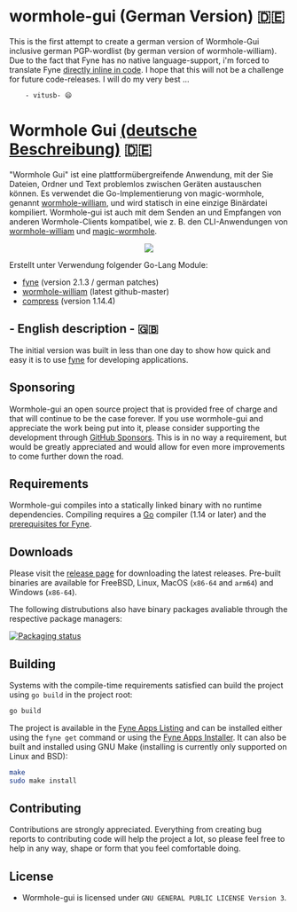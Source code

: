 # wormhole-gui (German Version) 🇩🇪

This is the first attempt to create a german version of Wormhole-Gui inclusive german PGP-wordlist (by german version of wormhole-william). Due to the fact that Fyne has no native language-support, i'm forced to translate Fyne [directly inline in code](https://github.com/vitusb/fyne/tree/master/german). I hope that this will not be a challenge for future code-releases. I will do my very best ...

        - vitusb- 😄

# Wormhole Gui [(deutsche Beschreibung)](https://github.com/vitusb/wormhole-gui/blob/main/wormhole-gui.txt) 🇩🇪

"Wormhole Gui" ist eine plattformübergreifende Anwendung, mit der Sie Dateien, Ordner und Text problemlos zwischen Geräten austauschen können. Es verwendet die Go-Implementierung von magic-wormhole, genannt [wormhole-william](https://github.com/vitusb/wormhole-william), und wird statisch in eine einzige Binärdatei kompiliert. Wormhole-gui ist auch mit dem Senden an und Empfangen von anderen Wormhole-Clients kompatibel, wie z. B. den CLI-Anwendungen von [wormhole-william](https://github.com/vitusb/wormhole-william) und [magic-wormhole](https://github.com/magic-wormhole/magic-wormhole). 

<p align="center">
  <img src="internal/assets/screenshot.png" />
</p>

Erstellt unter Verwendung folgender Go-Lang Module:
- [fyne](https://github.com/fyne-io/fyne) (version 2.1.3 / german patches)
- [wormhole-william](https://github.com/vitusb/wormhole-william) (latest github-master)
- [compress](https://github.com/klauspost/compress) (version 1.14.4)

## - English description - 🇬🇧

The initial version was built in less than one day to show how quick and easy it is to use [fyne](https://github.com/fyne-io/fyne) for developing applications.

## Sponsoring

Wormhole-gui an open source project that is provided free of charge and that will continue to be the case forever. If you use wormhole-gui and appreciate the work being put into it, please consider supporting the development through [GitHub Sponsors](https://github.com/sponsors/Jacalz). This is in no way a requirement, but would be greatly appreciated and would allow for even more improvements to come further down the road.

## Requirements

Wormhole-gui compiles into a statically linked binary with no runtime dependencies.
Compiling requires a [Go](https://golang.org) compiler (1.14 or later) and the [prerequisites for Fyne](https://developer.fyne.io/started/).

## Downloads

Please visit the [release page](https://github.com/vitusb/wormhole-gui/releases) for downloading the latest releases.
Pre-built binaries are available for FreeBSD, Linux, MacOS (`x86-64` and `arm64`) and Windows (`x86-64`).

The following distrubutions also have binary packages avaliable through the respective package managers:

[![Packaging status](https://repology.org/badge/vertical-allrepos/wormhole-gui.svg)](https://repology.org/project/wormhole-gui/versions)

## Building

Systems with the compile-time requirements satisfied can build the project using `go build` in the project root:
```bash
go build
```

The project is available in the [Fyne Apps Listing](https://apps.fyne.io/apps/wormhole-gui.html) and can be installed either using the `fyne get` command or using the [Fyne Apps Installer](https://apps.fyne.io/apps/io.fyne.apps.html).
It can also be built and installed using GNU Make (installing is currently only supported on Linux and BSD):
```bash
make
sudo make install
```

## Contributing

Contributions are strongly appreciated. Everything from creating bug reports to contributing code will help the project a lot, so please feel free to help in any way, shape or form that you feel comfortable doing.

## License
- Wormhole-gui is licensed under `GNU GENERAL PUBLIC LICENSE Version 3`.
